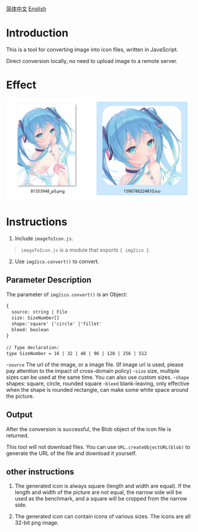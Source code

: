 [简体中文](./Readme.md)
[English](./Readme-en.md)

# Introduction

This is a tool for converting image into icon files, written in JavaScript.

Direct conversion locally, no need to upload image to a remote server.

# Effect

![](./snap.jpg)

# Instructions

1. Include `imageToIcon.js`.

>`imageToIcon.js` is a module that exports `{ img2ico }`.

2. Use `img2ico.convert()` to convert.

## Parameter Description

The parameter of `img2ico.convert()` is an Object:

```
{
  source: string | File
  size: SizeNumber[]
  shape:'square' |'circle' |'fillet'
  bleed: boolean
}

// Type declaration:
type SizeNumber = 16 | 32 | 48 | 96 | 128 | 256 | 512
```

-`source` The url of the image, or a image file. (If image url is used, please pay attention to the impact of cross-domain policy)
-`size` size, multiple sizes can be used at the same time. You can also use custom sizes.
-`shape` shapes: square, circle, rounded square
-`bleed` blank-leaving, only effective when the shape is rounded rectangle, can make some white space around the picture.

## Output

After the conversion is successful, the Blob object of the icon file is returned.

This tool will not download files. You can use `URL.createObjectURL(blob)` to generate the URL of the file and download it yourself.

## other instructions

1. The generated icon is always square (length and width are equal). If the length and width of the picture are not equal, the narrow side will be used as the benchmark, and a square will be cropped from the narrow side.

2. The generated icon can contain icons of various sizes. The icons are all 32-bit png image.